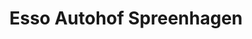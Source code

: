 ---
title: "Esso Autohof Spreenhagen"
url: /spreenhagen/esso-autohof-spreenhagen/
shop: Lebensmittel
---